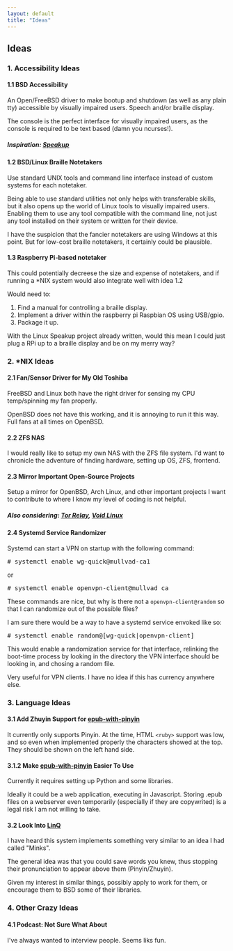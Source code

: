 ```yaml
---
layout: default
title: "Ideas"
---
```


## Ideas

### 1. Accessibility Ideas

#### 1.1 BSD Accessibility

An Open/FreeBSD driver to make bootup and shutdown (as well as any plain tty) accessible by visually impaired users.
Speech and/or braille display.

The console is the perfect interface for visually impaired users,
as the console is required to be text based (damn you ncurses!).

##### Inspiration: [Speakup](http://linux-speakup.org/)

#### 1.2 BSD/Linux Braille Notetakers

Use standard UNIX tools and command line interface instead of custom
systems for each notetaker.

Being able to use standard utilities not only helps with transferable skills,
but it also opens up the world of Linux tools to visually impaired users.
Enabling them to use any tool compatible with the command line,
not just any tool installed on their system or written for their device.

I have the suspicion that the fancier notetakers are using Windows at this point.
But for low-cost braille notetakers, it certainly could be plausible.

#### 1.3 Raspberry Pi-based notetaker

This could potentially decreese the size and expense of notetakers,
and if running a \*NIX
system would also integrate well with idea 1.2

Would need to:
1. Find a manual for controlling a braille display.
2. Implement a driver within the raspberry pi Raspbian OS using USB/gpio.
3. Package it up.

With the Linux Speakup project already written, would this mean I
could just plug a RPi up to a braille display and be on my merry way?

### 2. *NIX Ideas

#### 2.1 Fan/Sensor Driver for My Old Toshiba

FreeBSD and Linux both have the right driver for sensing my CPU
temp/spinning my fan properly.

OpenBSD does not have this working, and it is annoying to run it this way.
Full fans at all times on OpenBSD.

#### 2.2 ZFS NAS

I would really like to setup my own NAS with the ZFS file system.
I'd want to chronicle the adventure of finding hardware,
setting up OS, ZFS, frontend.

#### 2.3 Mirror Important Open-Source Projects

Setup a mirror for OpenBSD, Arch Linux, and other important projects
I want to contribute to where I know my level of coding is not helpful.

##### Also considering: [Tor Relay](https://community.torproject.org/relay/), [Void Linux](https://voidlinux.org/download/#mirrors)

#### 2.4 Systemd Service Randomizer

Systemd can start a VPN on startup with the following command:

<pre class="terminal">
# systemctl enable wg-quick@mullvad-ca1
</pre>

or 

<pre class="terminal">
# systemctl enable openvpn-client@mullvad_ca
</pre>

These commands are nice, but why is there not a `openvpn-client@random` so that I can randomize out of the possible files?

I am sure there would be a way to have a systemd service envoked like so:

<pre class="terminal">
# systemctl enable random@[wg-quick|openvpn-client]
</pre>

This would enable a randomization service for that interface, relinking
the boot-time process by looking in the directory the VPN interface
should be looking in, and chosing a random file.

Very useful for VPN clients. I have no idea if this has currency anywhere else.

### 3. Language Ideas

#### 3.1 Add Zhuyin Support for [epub-with-pinyin](https://github.com/TTWNO/epub-with-pinyin)

It currently only supports Pinyin.
At the time, HTML `<ruby>` support was low,
and so even when implemented properly the characters showed at the top.
They should be shown on the left hand side.

#### 3.1.2 Make [epub-with-pinyin](https://github.com/TTWNO/epub-with-pinyin) Easier To Use

Currently it requires setting up Python and some libraries.

Ideally it could be a web application, executing in Javascript.
Storing .epub files on a webserver even temporarily (especially if they are copywrited) is 
a legal risk I am not willing to take.

#### 3.2 Look Into [LinQ](https://www.lingq.com/en/)

I have heard this system implements something very similar to an idea I had called "Minks".

The general idea was that you could save words you knew,
thus stopping their pronunciation to appear above them (Pinyin/Zhuyin).

Given my interest in similar things, possibly apply to work for them,
or encourage them to BSD some of their libraries. 

### 4. Other Crazy Ideas

#### 4.1 Podcast: Not Sure What About

I've always wanted to interview people.
Seems liks fun.


